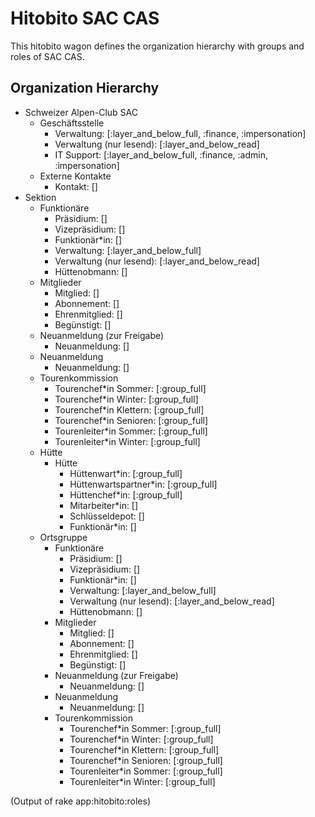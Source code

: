 # Hitobito SAC CAS

This hitobito wagon defines the organization hierarchy with groups and roles
of SAC CAS.


## Organization Hierarchy

* Schweizer Alpen-Club SAC
  * Geschäftsstelle
    * Verwaltung: [:layer_and_below_full, :finance, :impersonation]
    * Verwaltung (nur lesend): [:layer_and_below_read]
    * IT Support: [:layer_and_below_full, :finance, :admin, :impersonation]
  * Externe Kontakte
    * Kontakt: []
* Sektion
  * Funktionäre
    * Präsidium: []
    * Vizepräsidium: []
    * Funktionär*in: []
    * Verwaltung: [:layer_and_below_full]
    * Verwaltung (nur lesend): [:layer_and_below_read]
    * Hüttenobmann: []
  * Mitglieder
    * Mitglied: []
    * Abonnement: []
    * Ehrenmitglied: []
    * Begünstigt: []
  * Neuanmeldung (zur Freigabe)
    * Neuanmeldung: []
  * Neuanmeldung
    * Neuanmeldung: []
  * Tourenkommission
    * Tourenchef*in Sommer: [:group_full]
    * Tourenchef*in Winter: [:group_full]
    * Tourenchef*in Klettern: [:group_full]
    * Tourenchef*in Senioren: [:group_full]
    * Tourenleiter*in Sommer: [:group_full]
    * Tourenleiter*in Winter: [:group_full]
  * Hütte
    * Hütte
      * Hüttenwart*in: [:group_full]
      * Hüttenwartspartner*in: [:group_full]
      * Hüttenchef*in: [:group_full]
      * Mitarbeiter*in: []
      * Schlüsseldepot: []
      * Funktionär*in: []
  * Ortsgruppe
    * Funktionäre
      * Präsidium: []
      * Vizepräsidium: []
      * Funktionär*in: []
      * Verwaltung: [:layer_and_below_full]
      * Verwaltung (nur lesend): [:layer_and_below_read]
      * Hüttenobmann: []
    * Mitglieder
      * Mitglied: []
      * Abonnement: []
      * Ehrenmitglied: []
      * Begünstigt: []
    * Neuanmeldung (zur Freigabe)
      * Neuanmeldung: []
    * Neuanmeldung
      * Neuanmeldung: []
    * Tourenkommission
      * Tourenchef*in Sommer: [:group_full]
      * Tourenchef*in Winter: [:group_full]
      * Tourenchef*in Klettern: [:group_full]
      * Tourenchef*in Senioren: [:group_full]
      * Tourenleiter*in Sommer: [:group_full]
      * Tourenleiter*in Winter: [:group_full]

(Output of rake app:hitobito:roles)
